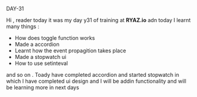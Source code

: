DAY-31


Hi , reader today it was my day y31 of training at **RYAZ.io** adn today I learnt many things :
* How does toggle function works
* Made a accordion
* Learnt how the event propagition takes place
* Made a stopwatch ui
* How to use setinteval

and so on . Toady  have completed accordion and started stopwatch in which I have completed  ui design and I will be addin functionality and will be learning more in next days
